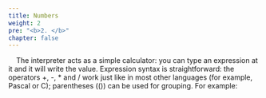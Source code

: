 ```yaml
---
title: Numbers
weight: 2
pre: "<b>2. </b>"
chapter: false
---
```


&nbsp;&nbsp;&nbsp;&nbsp;The interpreter acts as a simple calculator: you can type an expression at it and it will write the value. Expression syntax is straightforward: the operators +, -, * and / work just like in most other languages (for example, Pascal or C); parentheses (()) can be used for grouping. For example:

